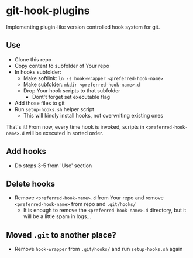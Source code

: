 # git-hook-plugins
Implementing plugin-like version controlled hook system for git.

Use
----------
- Clone this repo
- Copy content to subfolder of Your repo
- In hooks subfolder:
  - Make softlink: `ln -s hook-wrapper <preferred-hook-name>`
  - Make subfolder: `mkdir <preferred-hook-name>.d`
  - Drop Your hook scripts to that subfolder
    * Dont't forget set executable flag
- Add those files to git
- Run `setup-hooks.sh` helper script
  * This will kindly install hooks, not overwriting existing ones

That's it! From now, every time hook is invoked, scripts in `<preferred-hook-name>.d` will be executed in sorted order.

Add hooks
----------------
* Do steps 3-5 from 'Use' section

Delete hooks
------------
* Remove `<preferred-hook-name>.d` from Your repo and remove `<preferred-hook-name>` from repo and `.git/hooks/`
  * It is enough to remove the `<preferred-hook-name>.d` directory, but it will be a little spam in logs...

Moved `.git` to another place?
------------------------------
* Remove `hook-wrapper` from `.git/hooks/` and run `setup-hooks.sh` again
